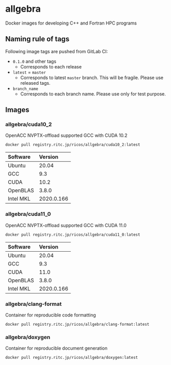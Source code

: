 allgebra
=========

Docker images for developing C++ and Fortran HPC programs

Naming rule of tags
--------------------

Following image tags are pushed from GitLab CI:

- `0.1.0` and other tags
  - Corresponds to each release
- `latest` = `master`
  - Corresponds to latest `master` branch. This will be fragile. Please use released tags.
- `branch_name`
  - Corresponds to each branch name. Please use only for test purpose.

Images
--------

### allgebra/cuda10_2

OpenACC NVPTX-offload supported GCC with CUDA 10.2

```
docker pull registry.ritc.jp/ricos/allgebra/cuda10_2:latest
```

| Software  | Version    |
|:----------|:-----------|
| Ubuntu    | 20.04      |
| GCC       | 9.3        |
| CUDA      | 10.2       |
| OpenBLAS  | 3.8.0      |
| Intel MKL | 2020.0.166 |

### allgebra/cuda11_0

OpenACC NVPTX-offload supported GCC with CUDA 11.0

```
docker pull registry.ritc.jp/ricos/allgebra/cuda11_0:latest
```

| Software  | Version    |
|:----------|:-----------|
| Ubuntu    | 20.04      |
| GCC       | 9.3        |
| CUDA      | 11.0       |
| OpenBLAS  | 3.8.0      |
| Intel MKL | 2020.0.166 |

### allgebra/clang-format

Container for reproducible code formatting

```
docker pull registry.ritc.jp/ricos/allgebra/clang-format:latest
```

### allgebra/doxygen

Container for reproducible document generation

```
docker pull registry.ritc.jp/ricos/allgebra/doxygen:latest
```
